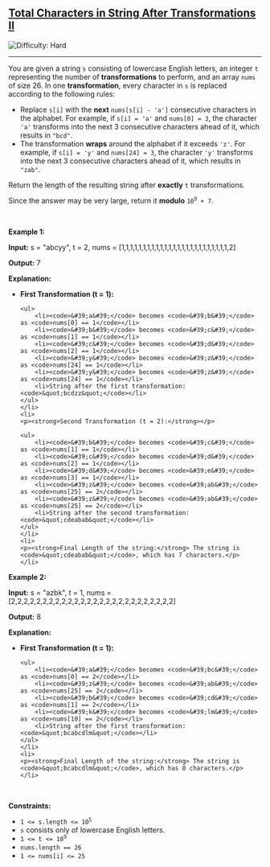 <h2><a href="https://leetcode.com/problems/total-characters-in-string-after-transformations-ii">Total Characters in String After Transformations II</a></h2> <img src='https://img.shields.io/badge/Difficulty-Hard-red' alt='Difficulty: Hard' /><hr><p>You are given a string <code>s</code> consisting of lowercase English letters, an integer <code>t</code> representing the number of <strong>transformations</strong> to perform, and an array <code>nums</code> of size 26. In one <strong>transformation</strong>, every character in <code>s</code> is replaced according to the following rules:</p>

<ul>
	<li>Replace <code>s[i]</code> with the <strong>next</strong> <code>nums[s[i] - &#39;a&#39;]</code> consecutive characters in the alphabet. For example, if <code>s[i] = &#39;a&#39;</code> and <code>nums[0] = 3</code>, the character <code>&#39;a&#39;</code> transforms into the next 3 consecutive characters ahead of it, which results in <code>&quot;bcd&quot;</code>.</li>
	<li>The transformation <strong>wraps</strong> around the alphabet if it exceeds <code>&#39;z&#39;</code>. For example, if <code>s[i] = &#39;y&#39;</code> and <code>nums[24] = 3</code>, the character <code>&#39;y&#39;</code> transforms into the next 3 consecutive characters ahead of it, which results in <code>&quot;zab&quot;</code>.</li>
</ul>

<p>Return the length of the resulting string after <strong>exactly</strong> <code>t</code> transformations.</p>

<p>Since the answer may be very large, return it <strong>modulo</strong> <code>10<sup>9</sup> + 7</code>.</p>

<p>&nbsp;</p>
<p><strong class="example">Example 1:</strong></p>

<div class="example-block">
<p><strong>Input:</strong> <span class="example-io">s = &quot;abcyy&quot;, t = 2, nums = [1,1,1,1,1,1,1,1,1,1,1,1,1,1,1,1,1,1,1,1,1,1,1,1,1,2]</span></p>

<p><strong>Output:</strong> <span class="example-io">7</span></p>

<p><strong>Explanation:</strong></p>

<ul>
	<li>
	<p><strong>First Transformation (t = 1):</strong></p>

	<ul>
		<li><code>&#39;a&#39;</code> becomes <code>&#39;b&#39;</code> as <code>nums[0] == 1</code></li>
		<li><code>&#39;b&#39;</code> becomes <code>&#39;c&#39;</code> as <code>nums[1] == 1</code></li>
		<li><code>&#39;c&#39;</code> becomes <code>&#39;d&#39;</code> as <code>nums[2] == 1</code></li>
		<li><code>&#39;y&#39;</code> becomes <code>&#39;z&#39;</code> as <code>nums[24] == 1</code></li>
		<li><code>&#39;y&#39;</code> becomes <code>&#39;z&#39;</code> as <code>nums[24] == 1</code></li>
		<li>String after the first transformation: <code>&quot;bcdzz&quot;</code></li>
	</ul>
	</li>
	<li>
	<p><strong>Second Transformation (t = 2):</strong></p>

	<ul>
		<li><code>&#39;b&#39;</code> becomes <code>&#39;c&#39;</code> as <code>nums[1] == 1</code></li>
		<li><code>&#39;c&#39;</code> becomes <code>&#39;d&#39;</code> as <code>nums[2] == 1</code></li>
		<li><code>&#39;d&#39;</code> becomes <code>&#39;e&#39;</code> as <code>nums[3] == 1</code></li>
		<li><code>&#39;z&#39;</code> becomes <code>&#39;ab&#39;</code> as <code>nums[25] == 2</code></li>
		<li><code>&#39;z&#39;</code> becomes <code>&#39;ab&#39;</code> as <code>nums[25] == 2</code></li>
		<li>String after the second transformation: <code>&quot;cdeabab&quot;</code></li>
	</ul>
	</li>
	<li>
	<p><strong>Final Length of the string:</strong> The string is <code>&quot;cdeabab&quot;</code>, which has 7 characters.</p>
	</li>
</ul>
</div>

<p><strong class="example">Example 2:</strong></p>

<div class="example-block">
<p><strong>Input:</strong> <span class="example-io">s = &quot;azbk&quot;, t = 1, nums = [2,2,2,2,2,2,2,2,2,2,2,2,2,2,2,2,2,2,2,2,2,2,2,2,2,2]</span></p>

<p><strong>Output:</strong> <span class="example-io">8</span></p>

<p><strong>Explanation:</strong></p>

<ul>
	<li>
	<p><strong>First Transformation (t = 1):</strong></p>

	<ul>
		<li><code>&#39;a&#39;</code> becomes <code>&#39;bc&#39;</code> as <code>nums[0] == 2</code></li>
		<li><code>&#39;z&#39;</code> becomes <code>&#39;ab&#39;</code> as <code>nums[25] == 2</code></li>
		<li><code>&#39;b&#39;</code> becomes <code>&#39;cd&#39;</code> as <code>nums[1] == 2</code></li>
		<li><code>&#39;k&#39;</code> becomes <code>&#39;lm&#39;</code> as <code>nums[10] == 2</code></li>
		<li>String after the first transformation: <code>&quot;bcabcdlm&quot;</code></li>
	</ul>
	</li>
	<li>
	<p><strong>Final Length of the string:</strong> The string is <code>&quot;bcabcdlm&quot;</code>, which has 8 characters.</p>
	</li>
</ul>
</div>

<p>&nbsp;</p>
<p><strong>Constraints:</strong></p>

<ul>
	<li><code>1 &lt;= s.length &lt;= 10<sup>5</sup></code></li>
	<li><code>s</code> consists only of lowercase English letters.</li>
	<li><code>1 &lt;= t &lt;= 10<sup>9</sup></code></li>
	<li><code><font face="monospace">nums.length == 26</font></code></li>
	<li><code><font face="monospace">1 &lt;= nums[i] &lt;= 25</font></code></li>
</ul>
